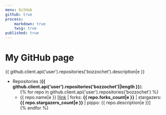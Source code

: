 ```yaml
---
menu: GitHub
github: true
process:
    markdown: true
    twig: true
published: true
---
```


# My GitHub page


{{ github.client.api('user').repositories('bozzochet').description|e }}


<ul>
    <li>Repositories (<strong>{{ github.client.api('user').repositories('bozzochet')|length }}</strong>):
        <ul>
        {% for repo in github.client.api('user').repositories('bozzochet') %}
            <li>{{ repo.name|e }} [<a href="{{ repo.html_url|e }}">link</a> | forks: <strong>{{ repo.forks_count|e }}</strong> | stargazers: <strong>{{ repo.stargazers_count|e }}</strong> | pippo: {{ repo.description|e }}] </li>
        {% endfor %}
        </ul>
    </li>
</ul>